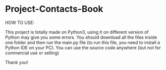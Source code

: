 # Project-Contacts-Book
HOW TO USE:

This project is totally made on Python3, using it on different version of Python may give you some errors.
You should download all the files inside one folder and then run the main.py file (to run this file, you need to install a Python IDE on your PC).
You can use the source code anywhere (but not for commercial use or selling)

Thank you!
